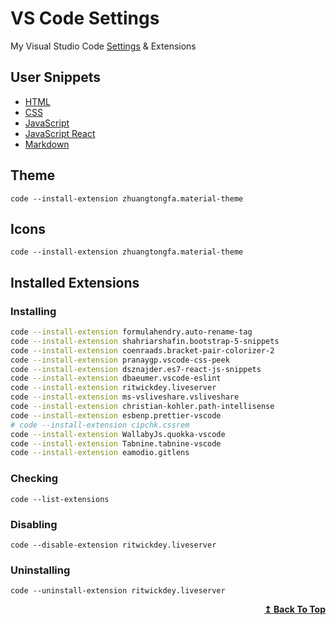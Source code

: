 # VS Code Settings

My Visual Studio Code [Settings](https://github.com/shahriarshafin/vscode-settings/blob/main/settings.json) & Extensions

## User Snippets

- [HTML](https://github.com/shahriarshafin/vscode-settings/blob/main/snippets/html.json)
- [CSS](https://github.com/shahriarshafin/vscode-settings/blob/main/snippets/css.json)
- [JavaScript](https://github.com/shahriarshafin/vscode-settings/blob/main/snippets/javascript.json)
- [JavaScript React](https://github.com/shahriarshafin/vscode-settings/blob/main/snippets/javascriptreact.json)
- [Markdown](https://github.com/shahriarshafin/vscode-settings/blob/main/snippets/markdown.json)

## Theme

```
code --install-extension zhuangtongfa.material-theme
```

## Icons

```
code --install-extension zhuangtongfa.material-theme
```

## Installed Extensions

### Installing

```bash
code --install-extension formulahendry.auto-rename-tag
code --install-extension shahriarshafin.bootstrap-5-snippets
code --install-extension coenraads.bracket-pair-colorizer-2
code --install-extension pranaygp.vscode-css-peek
code --install-extension dsznajder.es7-react-js-snippets
code --install-extension dbaeumer.vscode-eslint
code --install-extension ritwickdey.liveserver
code --install-extension ms-vsliveshare.vsliveshare
code --install-extension christian-kohler.path-intellisense
code --install-extension esbenp.prettier-vscode
# code --install-extension cipchk.cssrem
code --install-extension WallabyJs.quokka-vscode
code --install-extension Tabnine.tabnine-vscode
code --install-extension eamodio.gitlens
```

### Checking

```
code --list-extensions
```

### Disabling

```
code --disable-extension ritwickdey.liveserver
```

### Uninstalling

```
code --uninstall-extension ritwickdey.liveserver
```

<p align="right">
    <b><a href="#VS-Code-Settings">↥ Back To Top</a></b>
</p>
